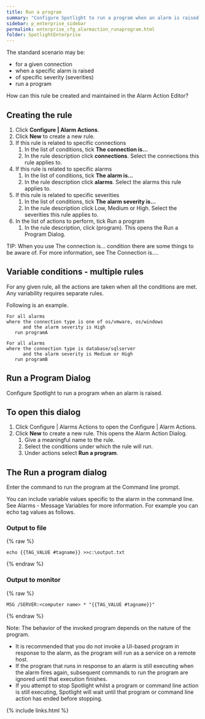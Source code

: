 ```yaml
---
title: Run a program
summary: "Configure Spotlight to run a program when an alarm is raised."
sidebar: p_enterprise_sidebar
permalink: enterprise_cfg_alarmaction_runaprogram.html
folder: SpotlightEnterprise
---
```


The standard scenario may be:

* for a given connection
* when a specific alarm is raised
* of specific severity (severities)
* run a program

How can this rule be created and maintained in the Alarm Action Editor?



## Creating the rule

1. Click **Configure \| Alarm Actions**.
2. Click **New** to create a new rule.
3. If this rule is related to specific connections
   1. In the list of conditions, tick **The connection is...**
   2. In the rule description click **connections**. Select the connections this rule applies to.
4. If this rule is related to specific alarms
   1. In the list of conditions, tick **The alarm is...**
   2. In the rule description click **alarms**. Select the alarms this rule applies to.
5. If this rule is related to specific severities
   1. In the list of conditions, tick **The alarm severity is...**
   2. In the rule description click Low, Medium or High. Select the severities this rule applies to.
6. In the list of actions to perform, tick Run a program
   1. In the rule description, click (program). This opens the Run a Program Dialog.

TIP: When you use The connection is... condition there are some things to be aware of. For more information, see The Connection is….

## Variable conditions - multiple rules

For any given rule, all the actions are taken when all the conditions are met. Any variability requires separate rules.

Following is an example.

~~~
For all alarms
where the connection type is one of os/vmware, os/windows
      and the alarm severity is High
   run programA

For all alarms
where the connection type is database/sqlserver
      and the alarm severity is Medium or High
   run programB
~~~


## Run a Program Dialog

Configure Spotlight to run a program when an alarm is raised.

## To open this dialog

1. Click Configure \| Alarms Actions to open the Configure \| Alarm Actions.
2. Click **New** to create a new rule. This opens the Alarm Action Dialog.
   1. Give a meaningful name to the rule.
   2. Select the conditions under which the rule will run.
   3. Under actions select **Run a program**.


## The Run a program dialog

Enter the command to run the program at the Command line prompt.

You can include variable values specific to the alarm in the command line. See Alarms - Message Variables for more information. For example you can echo tag values as follows.

### Output to file

{% raw %}
```liquid
echo {{TAG_VALUE #tagname}} >>c:\output.txt
```
{% endraw %}

### Output to monitor

{% raw %}
```liquid
MSG /SERVER:<computer name> * "{{TAG_VALUE #tagname}}"
```
{% endraw %}

   Note: The behavior of the invoked program depends on the nature of the program.
* It is recommended that you do not invoke a UI-based program in response to the alarm, as the program will run as a service on a remote host.
* If the program that runs in response to an alarm is still executing when the alarm fires again, subsequent commands to run the program are ignored until that execution finishes.
* If you attempt to stop Spotlight whilst a program or command line action is still executing, Spotlight will wait until that program or command line action has ended before stopping.




{% include links.html %}
